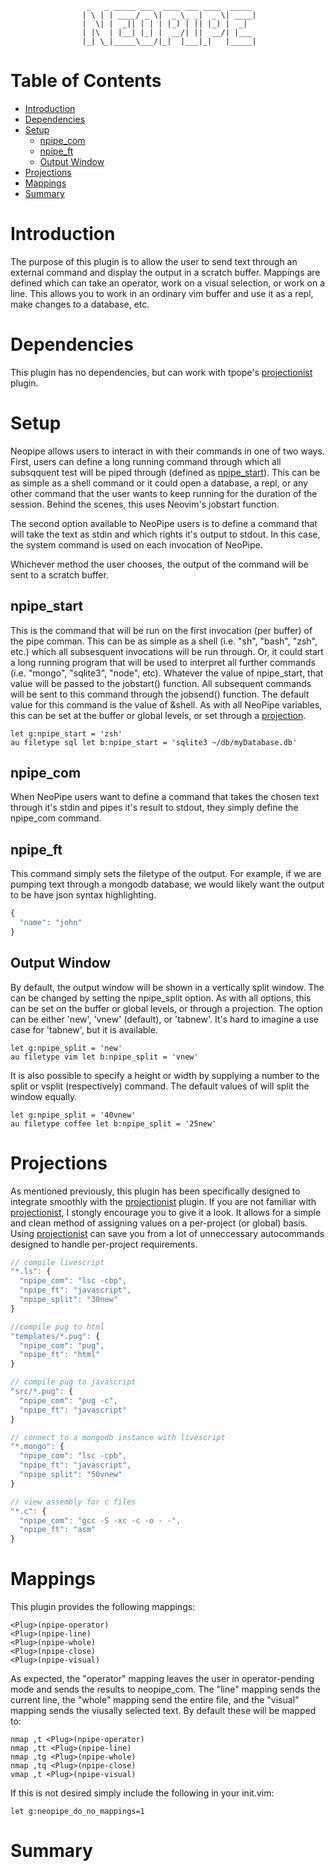                      _   _ _____ ___  ____ ___ ____  _____ 
                    | \ | | ____/ _ \|  _ \_ _|  _ \| ____|
                    |  \| |  _|| | | | |_) | || |_) |  _|  
                    | |\  | |__| |_| |  __/| ||  __/| |___ 
                    |_| \_|_____\___/|_|  |___|_|   |_____|
                                                           

Table of Contents
=================


<!-- vim-markdown-toc GFM -->

* [Introduction](#introduction)
* [Dependencies](#dependencies)
* [Setup](#setup)
  * [npipe\_com](#npipe_com)
  * [npipe\_ft](#npipe_ft)
  * [Output Window](#output-window)
* [Projections](#projections)
* [Mappings](#mappings)
* [Summary](#summary)

<!-- vim-markdown-toc -->


[projectionist]: https://github.com/tpope/vim-projectionist
[npipe_start]: #npipe_start

Introduction
============

The purpose of this plugin is to allow the user to send text through an
external command and display the output in a scratch buffer. Mappings are
defined which can take an operator, work on a visual selection, or work on a
line. This allows you to work in an ordinary vim buffer and use it as a repl,
make changes to a database, etc.

Dependencies
============

This plugin has no dependencies, but can work with tpope's [projectionist]
plugin.

Setup
=====

Neopipe allows users to interact in with their commands in one of two ways.
First, users can define a long running command through which all subsqquent test
will be piped through (defined as [npipe_start]). This can be as simple as a shell command or it could open
a database, a repl, or any other command that the user wants to keep running for
the duration of the session. Behind the scenes, this uses Neovim's jobstart
function.

The second option available to NeoPipe users is to define a command that will
take the text as stdin and which rights it's output to stdout. In
this case, the system command is used on each invocation of NeoPipe.

Whichever method the user chooses, the output of the command will be sent to a
scratch buffer.

npipe\_start
----------------

This is the command that will be run on the first invocation (per buffer)
of the pipe comman. This can be as simple as a shell (i.e. "sh", "bash",
"zsh", etc.) which all subsesquent invocations will be run through. Or,
it could start a long running program that will be used to interpret all
further commands (i.e. "mongo", "sqlite3", "node", etc). Whatever the value
of npipe\_start, that value will be passed to the jobstart() function. All
subsequent commands will be sent to this command through the jobsend()
function. The default value for this command is the value of &shell. As with
all NeoPipe variables, this can be set at the buffer or global levels, or set
through a [projection](#projections).

```vim
let g:npipe_start = 'zsh'
au filetype sql let b:npipe_start = 'sqlite3 ~/db/myDatabase.db'
```

npipe\_com
----------

When NeoPipe users want to define a command that takes the chosen text through
it's stdin and pipes it's result to stdout, they simply define the npipe\_com
command.

npipe\_ft
-----------

This command simply sets the filetype of the output. For example, if we are
pumping text through a mongodb database, we would likely want the output to be
have json syntax highlighting.

```javascript
{
  "name": "john"
}
```

Output Window
-------------

By default, the output window will be shown in a vertically split window. The
can be changed by setting the npipe\_split option. As with all options, this can
be set on the buffer or global levels, or through a projection. The option can
be either 'new', 'vnew' (default), or 'tabnew'. It's hard to imagine a use case
for 'tabnew', but it is available.

```vim
let g:npipe_split = 'new'
au filetype vim let b:npipe_split = 'vnew'
```

It is also possible to specify a height or width by supplying a number to the
split or vsplit (respectively) command. The default values of will split the
window equally.

```vim
let g:npipe_split = '40vnew'
au filetype coffee let b:npipe_split = '25new'
```

Projections
===========

As mentioned previously, this plugin has been specifically designed to integrate
smoothly with the [projectionist] plugin. If you are not familiar with
[projectionist], I stongly encourage you to give it a look. It allows for a
simple and clean method of assigning values on a per-project (or global) basis.
Using [projectionist] can save you from a lot of unneccessary autocommands
designed to handle per-project requirements.

```Javascript
// compile livescript
"*.ls": {
  "npipe_com": "lsc -cbp",
  "npipe_ft": "javascript",
  "npipe_split": "30new"
}

//compile pug to html
"templates/*.pug": {
  "npipe_com": "pug",
  "npipe_ft": "html"
}

// compile pug to javascript
"src/*.pug": {
  "npipe_com": "pug -c",
  "npipe_ft": "javascript"
}

// connect to a mongodb instance with livescript
"*.mongo": {
  "npipe_com": "lsc -cpb",
  "npipe_ft": "javascript",
  "npipe_split": "50vnew"
}

// view assembly for c files
"*.c": {
  "npipe_com": "gcc -S -xc -c -o - -",
  "npipe_ft": "asm"
}
```

Mappings
========

This plugin provides the following mappings:

```vim
<Plug>(npipe-operator)
<Plug>(npipe-line)
<Plug>(npipe-whole)
<Plug>(npipe-close)
<Plug>(npipe-visual)
```

As expected, the "operator" mapping leaves the user in operator-pending mode
and sends the results to neopipe\_com. The "line" mapping sends the current
line, the "whole" mapping send the entire file, and the "visual" mapping sends
the viusally selected text. By default these will be mapped to:

```vim
nmap ,t <Plug>(npipe-operator)
nmap ,tt <Plug>(npipe-line)
nmap ,tg <Plug>(npipe-whole)
nmap ,tq <Plug>(npipe-close)
vmap ,t <Plug>(npipe-visual)
```

If this is not desired simply include the following in your init.vim:

```vim
let g:neopipe_do_no_mappings=1
```

Summary
=======
